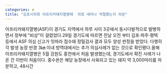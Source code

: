 ```yaml
---
categories: e
title: "김포시의회 아프리카돼지열병때  의정 세미나 적절했는지 의문"
---
```

 아프리카돼지열병(ASF)이 경기도 지역에서 하루 사이 3곳에서 동시다발적으로 발병하면서 정부에 "비상"이 걸렸었다.29일 경기도에 따르면 전날 오전 부터 김포·파주·평택 등에서 ASF 의심 신고가 잇따라 접수돼 정밀검사 결과 모두 양성 판정을 받았다. 다행히 각 발생 농장 반경 3㎞ 이내 방역대에서는 추가 의심사례가 없는 것으로 확인됐다.올해 아프리카돼지열병은 5월 강원도 홍천에서 처음 발생했는데, 경기도에서 확진 사례가 나온 건 이번이 처음이다. 중수본은 해당 농장에서 사육되고 있는 돼지 약 3,000마리를 처분하고, 48시간 